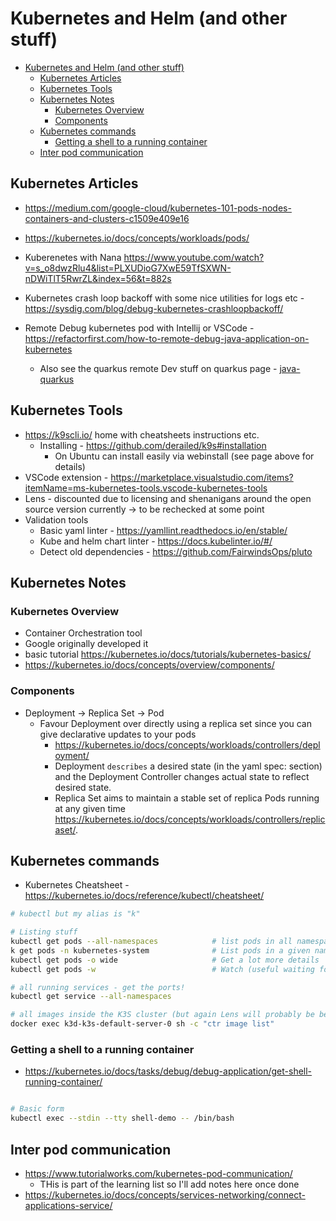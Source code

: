 # Kubernetes and Helm (and other stuff)

- [Kubernetes and Helm (and other stuff)](#kubernetes-and-helm-and-other-stuff)
  - [Kubernetes Articles](#kubernetes-articles)
  - [Kubernetes Tools](#kubernetes-tools)
  - [Kubernetes Notes](#kubernetes-notes)
    - [Kubernetes Overview](#kubernetes-overview)
    - [Components](#components)
  - [Kubernetes commands](#kubernetes-commands)
    - [Getting a shell to a running container](#getting-a-shell-to-a-running-container)
  - [Inter pod communication](#inter-pod-communication)

## Kubernetes Articles

- <https://medium.com/google-cloud/kubernetes-101-pods-nodes-containers-and-clusters-c1509e409e16>
- <https://kubernetes.io/docs/concepts/workloads/pods/>

- Kuberenetes with Nana <https://www.youtube.com/watch?v=s_o8dwzRlu4&list=PLXUDioG7XwE59TfSXWN-nDWiTlT5RwrZL&index=56&t=882s>
- Kubernetes crash loop backoff with some nice utilities for logs etc - <https://sysdig.com/blog/debug-kubernetes-crashloopbackoff/>
- Remote Debug kubernetes pod with Intellij or VSCode - <https://refactorfirst.com/how-to-remote-debug-java-application-on-kubernetes>
  - Also see the quarkus remote Dev stuff on quarkus page - [java-quarkus](../../development/java/java-quarkus.md) 

## Kubernetes Tools

- <https://k9scli.io/> home with cheatsheets instructions etc. 
  - Installing - https://github.com/derailed/k9s#installation
    - On Ubuntu can install easily via webinstall (see page above for details)
- VSCode extension - <https://marketplace.visualstudio.com/items?itemName=ms-kubernetes-tools.vscode-kubernetes-tools>
- Lens - discounted due to licensing and shenanigans around the open source version currently -> to be rechecked at some point
- Validation tools
  - Basic yaml linter - <https://yamllint.readthedocs.io/en/stable/>
  - Kube and helm chart linter - <https://docs.kubelinter.io/#/>
  - Detect old dependencies - <https://github.com/FairwindsOps/pluto>

## Kubernetes Notes

### Kubernetes Overview

- Container Orchestration tool
- Google originally developed it
- basic tutorial <https://kubernetes.io/docs/tutorials/kubernetes-basics/>
- <https://kubernetes.io/docs/concepts/overview/components/>

### Components

- Deployment -> Replica Set -> Pod
  - Favour Deployment over directly using a replica set since you can give declarative updates to your pods
    - <https://kubernetes.io/docs/concepts/workloads/controllers/deployment/>
    - Deployment `describes` a desired state (in the yaml spec: section) and the Deployment Controller changes actual state to reflect desired state.
    - Replica Set aims to maintain a stable set of replica Pods running at any given time <https://kubernetes.io/docs/concepts/workloads/controllers/replicaset/>.

## Kubernetes commands

- Kubernetes Cheatsheet - <https://kubernetes.io/docs/reference/kubectl/cheatsheet/>

```bash
# kubectl but my alias is "k"

# Listing stuff
kubectl get pods --all-namespaces            # list pods in all namespaces not just the current one
k get pods -n kubernetes-system              # List pods in a given namespace
kubectl get pods -o wide                     # Get a lot more details
kubectl get pods -w                          # Watch (useful waiting for stuff to get running)

# all running services - get the ports!
kubectl get service --all-namespaces

# all images inside the K3S cluster (but again Lens will probably be better for it)
docker exec k3d-k3s-default-server-0 sh -c "ctr image list"
```

### Getting a shell to a running container

- <https://kubernetes.io/docs/tasks/debug/debug-application/get-shell-running-container/>

```bash

# Basic form
kubectl exec --stdin --tty shell-demo -- /bin/bash
```

## Inter pod communication

- <https://www.tutorialworks.com/kubernetes-pod-communication/>
  - THis is part of the learning list so I'll add notes here once done
- <https://kubernetes.io/docs/concepts/services-networking/connect-applications-service/>
